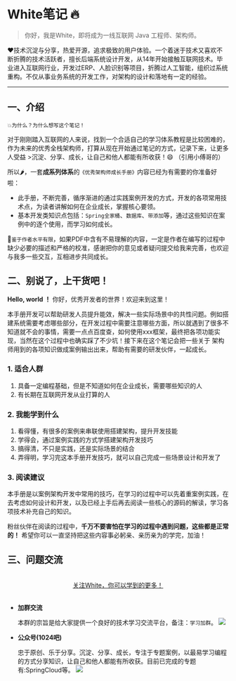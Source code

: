 # White笔记 🔥

>你好，我是White，即将成为一线互联网 Java 工程师、架构师。

❤技术沉淀与分享，热爱开源，追求极致的用户体验。一个着迷于技术又喜欢不断折腾的技术活跃者，擅长后端系统设计开发，从14年开始接触互联网技术。毕业进入互联网行业，开发过ERP、人脸识别等项目，折腾过人工智能，组织过系统重构。不仅从事业务系统的开发工作，对架构的设计和落地有一定的经验。

---

## 一、介绍

`💥为什么？为什么想写这个笔记！`

对于刚刚踏入互联网的人来说，找到一个合适自己的学习体系教程是比较困难的，作为未来的优秀全栈架构师，打算从现在开始通过笔记的方式，记录下来，让更多人受益 >沉淀、分享、成长，让自己和他人都能有所收获！😄 （引用小傅哥的）

所以🌶，一套**成系列体系**的`《优秀架构师成长手册》`内容已经为有需要的你准备好啦：


- 此手册，不断完善，循序渐进的通过实践案例开发的方式，开发的各项常用技术点，为读者讲解如何在企业成长，掌握核心要领。
- 基本开发类知识点包括：`Spring全家桶`、`数据库`、`带添加`等，通过这些知识在案例中的逐个使用，而学习如何成长。

💋`鉴于作者水平有限`，如果PDF中含有不易理解的内容，一定是作者在编写的过程中缺少必要的描述和严格的校准，感谢把你的意见或者疑问提交给我来完善，也欢迎与我多一些交互，互相进步共同成长。

## 二、别说了，上干货吧！

**Hello, world ！**  你好，优秀开发者的世界！欢迎来到这里！

本手册开发可以帮助研发人员提升能效，解决一些实际场景中的共性问题。例如搭建系统需要考虑哪些部分，在开发过程中需要注意哪些方面，所以就遇到了很多不知道就不会的事情，需要一点点百度查，如何使用xxx框架，最终把各项功能实现，当然在这个过程中也确实踩了不少坑！接下来在这个笔记会把一些关于 架构师用到的各项知识做成案例输出出来，帮助有需要的研发伙伴，一起成长。

### 1. 适合人群

1. 具备一定编程基础，但是不知道如何在企业成长，需要哪些知识的人
2. 有长期在互联网开发从业打算的人

### 2. 我能学到什么

1. 看得懂，有很多的案例来串联使用搭建架构，提升开发技能
2. 学得会，通过案例实践的方式学搭建架构开发技巧
3. 搞得清，不只是实践，还是实际场景的结合
4. 弄得明，学习完这本手册开发技巧，就可以自己完成一些场景设计和开发了

### 3. 阅读建议

本手册是以案例架构开发中常用的技巧，在学习的过程中可以先着重案例实践，在去考虑如何设计和开发，以及已经上手后再去阅读一些核心的源码的解读，学习各项技术补充自己的知识。

粉丝伙伴在阅读的过程中，**千万不要害怕在学习的过程中遇到问题，这些都是正常的！** 希望你可以一直坚持把这些内容事必躬亲、亲历亲为的学完，加油！

## 三、问题交流


<br/>
<div align="center">
    <a href="https://github.com/CoderXGC">关注White，你可以学到的更多！</a>
</div>
<br/>  

- **加群交流**

  本群的宗旨是给大家提供一个良好的技术学习交流平台，备注：`学习加群`。
  ![](https://i.loli.net/2021/11/29/Rm1SX7JWPBEDsat.png)

- **公众号(1024吧)**

  忠于原创、乐于分享。沉淀、分享、成长，专注于专题案例，以最易学习编程的方式分享知识，让自己和他人都能有所收获。目前已完成的专题有:SpringCloud等。
  ![](https://s2.loli.net/2021/12/30/w8RjzZJMEHthYIA.png)
